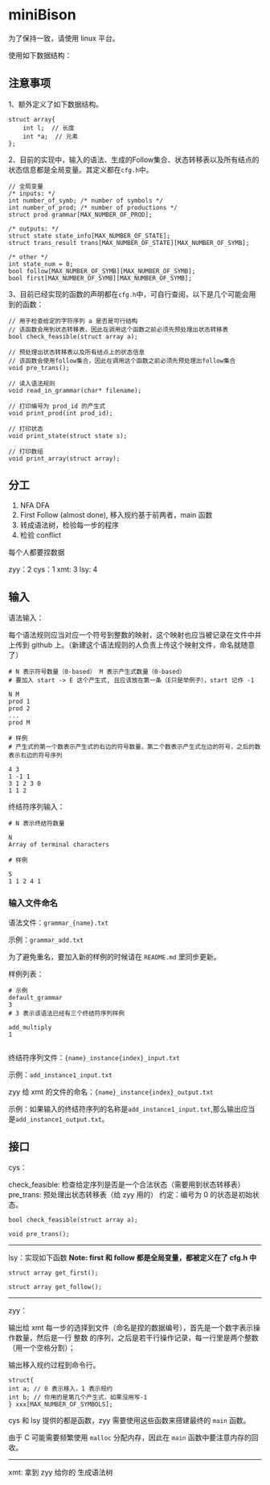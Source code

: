 # miniBison

为了保持一致，请使用 linux 平台。

使用如下数据结构：

## 注意事项

1、额外定义了如下数据结构。
```
struct array{
    int l;  // 长度
    int *a;  // 元素
};
```

2、目前的实现中，输入的语法、生成的Follow集合、状态转移表以及所有结点的状态信息都是全局变量。其定义都在`cfg.h`中。
```
// 全局变量
/* inputs: */
int number_of_symb; /* number of symbols */
int number_of_prod; /* number of productions */
struct prod grammar[MAX_NUMBER_OF_PROD];

/* outputs: */
struct state state_info[MAX_NUMBER_OF_STATE];
struct trans_result trans[MAX_NUMBER_OF_STATE][MAX_NUMBER_OF_SYMB];

/* other */
int state_num = 0;
bool follow[MAX_NUMBER_OF_SYMB][MAX_NUMBER_OF_SYMB];
bool first[MAX_NUMBER_OF_SYMB][MAX_NUMBER_OF_SYMB];
```

3、目前已经实现的函数的声明都在`cfg.h`中，可自行查阅，以下是几个可能会用到的函数：
```
// 用于检查给定的字符序列 a 是否是可行结构
// 该函数会用到状态转移表，因此在调用这个函数之前必须先预处理出状态转移表
bool check_feasible(struct array a);

// 预处理出状态转移表以及所有结点上的状态信息
// 该函数会使用follow集合，因此在调用这个函数之前必须先预处理出follow集合
void pre_trans();

// 读入语法规则
void read_in_grammar(char* filename);

// 打印编号为 prod_id 的产生式
void print_prod(int prod_id);

// 打印状态
void print_state(struct state s);

// 打印数组
void print_array(struct array);
```

## 分工

1. NFA DFA
2. First Follow (almost done), 移入规约基于前两者，main 函数
3. 转成语法树，检验每一步的程序
4. 检验 conflict

每个人都要捏数据

zyy：2
cys：1
xmt: 3
lsy: 4

## 输入

语法输入：

每个语法规则应当对应一个符号到整数的映射，这个映射也应当被记录在文件中并上传到 github 上。（新建这个语法规则的人负责上传这个映射文件，命名就随意了）

```
# N 表示符号数量（0-based） M 表示产生式数量（0-based）
# 要加入 start -> E 这个产生式, 且应该放在第一条（E只是举例子），start 记作 -1

N M
prod 1
prod 2
...
prod M

# 样例
# 产生式的第一个数表示产生式的右边的符号数量，第二个数表示产生式左边的符号，之后的数表示右边的符号序列

4 3
1 -1 1
3 1 2 3 0
1 1 2
```

终结符序列输入：

```
# N 表示终结符数量

N
Array of terminal characters

# 样例

5
1 1 2 4 1
```

### 输入文件命名

语法文件：`grammar_{name}.txt`

示例：`grammar_add.txt`

为了避免重名，要加入新的样例的时候请在 `README.md` 里同步更新。

样例列表：

```
# 示例
default_grammar
3
# 3 表示该语法已经有三个终结符序列样例

add_multiply
1


```

终结符序列文件：`{name}_instance{index}_input.txt`

示例：`add_instance1_input.txt`

zyy 给 xmt 的文件的命名：`{name}_instance{index}_output.txt`

示例：如果输入的终结符序列的名称是`add_instance1_input.txt`,那么输出应当是`add_instance1_output.txt`。

## 接口

cys：

check_feasible: 检查给定序列是否是一个合法状态（需要用到状态转移表）
pre_trans: 预处理出状态转移表（给 zyy 用的）
约定：编号为 0 的状态是初始状态。

```
bool check_feasible(struct array a);

void pre_trans();
```

---

lsy：实现如下函数
**Note: first 和 follow 都是全局变量，都被定义在了 cfg.h 中**

```
struct array get_first();

struct array get_follow();
```

---

zyy：

输出给 xmt 每一步的选择到文件（命名是捏的数据编号），首先是一个数字表示操作数量，然后是一行 整数 的序列，之后是若干行操作记录，每一行里是两个整数（用一个空格分割）；

输出移入规约过程到命令行。

```
struct{
int a; // 0 表示移入，1 表示规约
int b; // 你用的是第几个产生式，如果没用写-1
} xxx[MAX_NUMBER_OF_SYMBOLS];
```

cys 和 lsy 提供的都是函数，zyy 需要使用这些函数来搭建最终的 `main` 函数。

由于 C 可能需要频繁使用 `malloc` 分配内存，因此在 `main` 函数中要注意内存的回收。

---

xmt:
拿到 zyy 给你的
生成语法树
